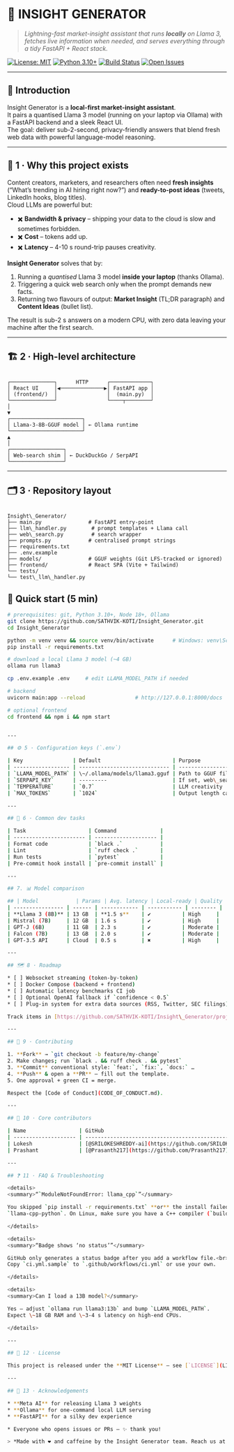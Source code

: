 # 🤖 INSIGHT GENERATOR

> _Lightning-fast market-insight assistant that runs **locally** on Llama 3, fetches live information when needed, and serves everything through a tidy FastAPI + React stack._

[![License: MIT](https://img.shields.io/badge/License-MIT-yellow.svg)](LICENSE)
[![Python 3.10+](https://img.shields.io/badge/python-3.10%2B-blue)](https://www.python.org/)
[![Build Status](https://github.com/SATHVIK-KOTI/Insight_Generator/actions/workflows/ci.yml/badge.svg?branch=main)](https://github.com/SATHVIK-KOTI/Insight_Generator/actions)
[![Open Issues](https://img.shields.io/github/issues/SATHVIK-KOTI/Insight_Generator)](https://github.com/SATHVIK-KOTI/Insight_Generator/issues)

---

## 📖 Introduction
Insight Generator is a **local-first market-insight assistant**.  
It pairs a quantised Llama 3 model (running on your laptop via Ollama) with a FastAPI backend and a sleek React UI.  
The goal: deliver sub-2-second, privacy-friendly answers that blend fresh web data with powerful language-model reasoning.

---

## 🌟 1 · Why this project exists

Content creators, marketers, and researchers often need **fresh insights** (“What’s trending in AI hiring right now?”) and **ready-to-post ideas** (tweets, LinkedIn hooks, blog titles).  
Cloud LLMs are powerful but:

* ✖️ **Bandwidth & privacy** – shipping your data to the cloud is slow and sometimes forbidden.  
* ✖️ **Cost** – tokens add up.  
* ✖️ **Latency** – 4-10 s round-trip pauses creativity.

**Insight Generator** solves that by:

1. Running a _quantised_ Llama 3 model **inside your laptop** (thanks Ollama).  
2. Triggering a quick web search only when the prompt demands new facts.  
3. Returning two flavours of output: **Market Insight** (TL;DR paragraph) and **Content Ideas** (bullet list).  

The result is sub-2 s answers on a modern CPU, with zero data leaving your machine after the first search.

---

## 🏗️ 2 · High-level architecture

```

┌──────────────┐      HTTP      ┌─────────────┐
│ React UI     │◀──────────────▶│ FastAPI app │
│ (frontend/)  │                │  (main.py)  │
└──────────────┘                └────┬────────┘
│
▼
┌───────────────────────┐
│ Llama-3-8B-GGUF model │ ← Ollama runtime
└───────────────────────┘
▲
│
┌─────────────────┐
│ Web-search shim │ ← DuckDuckGo / SerpAPI
└─────────────────┘

```

---

## 🗂️ 3 · Repository layout

```

Insight\_Generator/
├── main.py               # FastAPI entry-point
├── llm\_handler.py        # prompt templates + Llama call
├── web\_search.py         # search wrapper
├── prompts.py            # centralised prompt strings
├── requirements.txt
├── .env.example
├── models/               # GGUF weights (Git LFS-tracked or ignored)
├── frontend/             # React SPA (Vite + Tailwind)
└── tests/
└── test\_llm\_handler.py

````


## 🚀 Quick start (5 min)

```bash
# prerequisites: git, Python 3.10+, Node 18+, Ollama
git clone https://github.com/SATHVIK-KOTI/Insight_Generator.git
cd Insight_Generator

python -m venv venv && source venv/bin/activate      # Windows: venv\Scripts\activate
pip install -r requirements.txt

# download a local Llama 3 model (~4 GB)
ollama run llama3

cp .env.example .env     # edit LLAMA_MODEL_PATH if needed

# backend
uvicorn main:app --reload                # http://127.0.0.1:8000/docs

# optional frontend
cd frontend && npm i && npm start


---

## ⚙️ 5 · Configuration keys (`.env`)

| Key                | Default                       | Purpose                                               |
| ------------------ | ----------------------------- | ----------------------------------------------------- |
| `LLAMA_MODEL_PATH` | \~/.ollama/models/llama3.gguf | Path to GGUF file                                     |
| `SERPAPI_KEY`      | ---------                     | If set, web\_search uses SerpAPI; else DuckDuckGo API |
| `TEMPERATURE`      | `0.7`                         | LLM creativity                                        |
| `MAX_TOKENS`       | `1024`                        | Output length cap                                     |

---

## 🔧 6 · Common dev tasks

| Task                    | Command              |
| ----------------------- | -------------------- |
| Format code             | `black .`            |
| Lint                    | `ruff check .`       |
| Run tests               | `pytest`             |
| Pre-commit hook install | `pre-commit install` |

---

## 7. 📊 Model comparison 

## | Model            | Params | Avg. latency | Local-ready | Quality  |
| ---------------- | ------ | ------------ | ----------- | -------- |
| **Llama 3 (8B)** | 13 GB  | **1.5 s**    | ✔︎          | High     |
| Mistral (7B)     | 12 GB  | 1.6 s        | ✔︎          | High     |
| GPT-J (6B)       | 11 GB  | 2.3 s        | ✔︎          | Moderate |
| Falcon (7B)      | 13 GB  | 2.0 s        | ✔︎          | Moderate |
| GPT-3.5 API      | Cloud  | 0.5 s        | ✖︎          | High     |

---

## 🗺️ 8 · Roadmap

* [ ] Websocket streaming (token-by-token)
* [ ] Docker Compose (backend + frontend)
* [ ] Automatic latency benchmarks CI job
* [ ] Optional OpenAI fallback if `confidence < 0.5`
* [ ] Plug-in system for extra data sources (RSS, Twitter, SEC filings)

Track items in [https://github.com/SATHVIK-KOTI/Insight\_Generator/projects](https://github.com/SATHVIK-KOTI/Insight_Generator/projects).

---

## 🤝 9 · Contributing

1. **Fork** → `git checkout -b feature/my-change`
2. Make changes; run `black . && ruff check . && pytest`
3. **Commit** conventional style: `feat:`, `fix:`, `docs:` …
4. **Push** & open a **PR** – fill out the template.
5. One approval + green CI = merge.

Respect the [Code of Conduct](CODE_OF_CONDUCT.md).

---

## 👥 10 · Core contributors

| Name                 | GitHub                                                     |
| -------------------- | ---------------------------------------------------------- |
| Lokesh               | [@SRILOKESHREDDY-ai](https://github.com/SRILOKESHREDDY-ai) |
| Prashant             | [@Prasanth217](https://github.com/Prasanth217)             |

---

## ❓ 11 · FAQ & Troubleshooting

<details>
<summary>“`ModuleNotFoundError: llama_cpp`”</summary>

You skipped `pip install -r requirements.txt` **or** the install failed to compile
`llama-cpp-python`. On Linux, make sure you have a C++ compiler (`build-essential`).

</details>

<details>
<summary>“Badge shows ‘no status’”</summary>

GitHub only generates a status badge after you add a workflow file.<br>
Copy `ci.yml.sample` to `.github/workflows/ci.yml` or use your own.

</details>

<details>
<summary>Can I load a 13B model?</summary>

Yes – adjust `ollama run llama3:13b` and bump `LLAMA_MODEL_PATH`.
Expect \~18 GB RAM and \~3-4 s latency on high-end CPUs.

</details>

---

## 📜 12 · License

This project is released under the **MIT License** – see [`LICENSE`](LICENSE).

---

## 🙏 13 · Acknowledgements

* **Meta AI** for releasing Llama 3 weights
* **Ollama** for one-command local LLM serving
* **FastAPI** for a silky dev experience

* Everyone who opens issues or PRs – ✨ thank you!

> *Made with ❤️ and caffeine by the Insight Generator team. Reach us at `<sathvikk35@gmail.com>` if you build something cool on top!*

